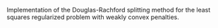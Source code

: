 Implementation of the Douglas-Rachford splitting method for the least squares regularized problem with weakly convex penalties.
